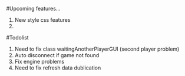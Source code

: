 #Upcoming features...
1. New style css features
2. 
#Todolist
1. Need to fix class waitingAnotherPlayerGUI (second player problem)
2. Auto disconnect if game not found
3. Fix engine problems
4. Need to fix refresh data dublication